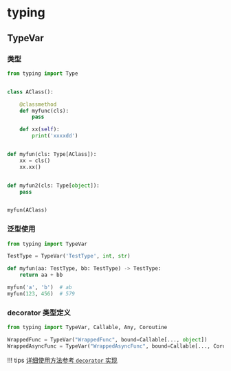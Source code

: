 # typing


## TypeVar


### 类型

``` py linenums="1"
from typing import Type


class AClass():

    @classmethod
    def myfunc(cls):
        pass

    def xx(self):
        print('xxxxdd')


def myfun(cls: Type[AClass]):
    xx = cls()
    xx.xx()


def myfun2(cls: Type[object]):
    pass


myfun(AClass)
```



### 泛型使用

``` py linenums="1"
from typing import TypeVar

TestType = TypeVar('TestType', int, str)

def myfun(aa: TestType, bb: TestType) -> TestType:
    return aa + bb

myfun('a', 'b')  # ab
myfun(123, 456)  # 579
```

### decorator 类型定义

``` py linenums="1"
from typing import TypeVar, Callable, Any, Coroutine

WrappedFunc = TypeVar("WrappedFunc", bound=Callable[..., object])
WrappedAsyncFunc = TypeVar("WrappedAsyncFunc", bound=Callable[..., Coroutine[Any, Any, object]])
```

!!! tips
    [详细使用方法参考 `decorator` 实现](./decorator.md#typing-类型返回)